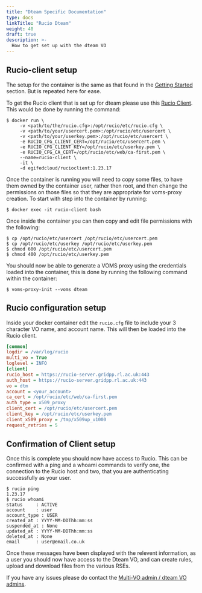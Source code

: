 ```yaml
---
title: "Dteam Specific Documentation"
type: docs
linkTitle: "Rucio Dteam"
weight: 40
draft: true
description: >-
  How to get set up with the dteam VO
---
```


## Rucio-client setup

The setup for the container is the same as that found in the [Getting Started](../getting-started/)
section. But is repeated here for ease.

To get the Rucio client that is set up for dteam please use this
[Rucio Client](https://hub.docker.com/repository/docker/egifedcloud/rucioclient).
This would be done by running the command:

```shell
$ docker run \
     -v <path/to/the/rucio.cfg>:/opt/rucio/etc/rucio.cfg \
     -v <path/to/your/usercert.pem>:/opt/rucio/etc/usercert \
     -v <path/to/your/userkey.pem>:/opt/rucio/etc/usercert \
     -e RUCIO_CFG_CLIENT_CERT=/opt/rucio/etc/usercert.pem \
     -e RUCIO_CFG_CLIENT_KEY=/opt/rucio/etc/userkey.pem \
     -e RUCIO_CFG_CA_CERT=/opt/rucio/etc/web/ca-first.pem \
     --name=rucio-client \
     -it \
     -d egifedcloud/rucioclient:1.23.17
```

Once the container is running you will need to copy some files, to have them
owned by the container user, rather then root, and then change the permissions
on those files so that they are appropriate for voms-proxy creation. To start
with step into the container by running:

```shell
$ docker exec -it rucio-client bash
```

Once inside the container you can then copy and edit file permissions with the
following:

```shell
$ cp /opt/rucio/etc/usercert /opt/rucio/etc/usercert.pem
$ cp /opt/rucio/etc/userkey /opt/rucio/etc/userkey.pem
$ chmod 600 /opt/rucio/etc/usercert.pem
$ chmod 400 /opt/rucio/etc/userkey.pem
```

You should now be able to generate a VOMS proxy using the credentials loaded
into the container, this is done by running the following command within the
container:

```shell
$ voms-proxy-init --voms dteam
```

## Rucio configuration setup

Inside your docker container edit the `rucio.cfg` file to include your 3
character VO name, and account name. This will then be loaded into the Rucio
client.

```ini
[common]
logdir = /var/log/rucio
multi_vo = True
loglevel = INFO
[client]
rucio_host = https://rucio-server.gridpp.rl.ac.uk:443
auth_host = https://rucio-server.gridpp.rl.ac.uk:443
vo = dtm
account = <your_account>
ca_cert = /opt/rucio/etc/web/ca-first.pem
auth_type = x509_proxy
client_cert = /opt/rucio/etc/usercert.pem
client_key = /opt/rucio/etc/userkey.pem
client_x509_proxy = /tmp/x509up_u1000
request_retries = 5
```

## Confirmation of Client setup

Once this is complete you should now have access to Rucio. This can be confirmed
with a ping and a whoami commands to verify one, the connection to the Rucio
host and two, that you are authenticating successfully as your user.

```shell
$ rucio ping
1.23.17
$ rucio whoami
status     : ACTIVE
account    : user
account_type : USER
created_at : YYYY-MM-DDThh:mm:ss
suspended_at : None
updated_at : YYYY-MM-DDThh:mm:ss
deleted_at : None
email      : user@email.co.uk
```

Once these messages have been displayed with the relevent information, as a user
you should now have access to the Dteam VO, and can create rules, upload and
download files from the various RSEs.

If you have any issues please do contact the
[Multi-VO admin / dteam VO admins](mailto:rucio-support@stfc365.onmicrosoft.com).
